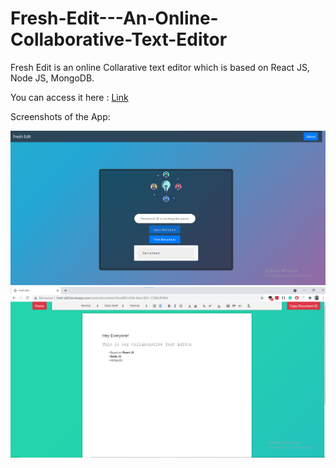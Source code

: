 # Fresh-Edit---An-Online-Collaborative-Text-Editor

Fresh Edit is an online Collarative text editor which is based on React JS, Node JS, MongoDB.

You can access it here : [Link](https://fresh-edit.herokuapp.com/)


Screenshots of the App:

![Example](https://github.com/Shrikant991/Fresh-Edit---An-Online-Collaborative-Text-Editor/blob/master/Example_Screenshot_1.png)
![Example](https://github.com/Shrikant991/Fresh-Edit---An-Online-Collaborative-Text-Editor/blob/master/Example_Screenshot_2.png)
